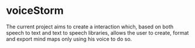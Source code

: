 # voiceStorm
The current project aims to create a interaction which, based on both speech to text and text to speech libraries, allows the user to create, format and export mind maps only using his voice to do so.
